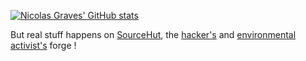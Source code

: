 [![Nicolas Graves' GitHub stats](https://github-readme-stats.vercel.app/api?username=nicolas-graves)](https://git.sr.ht/~ngraves)

But real stuff happens on [SourceHut](https://git.sr.ht/~ngraves), the [hacker's](https://sourcehut.org/) and [environmental activist's](https://forgeperf.org/) forge !
